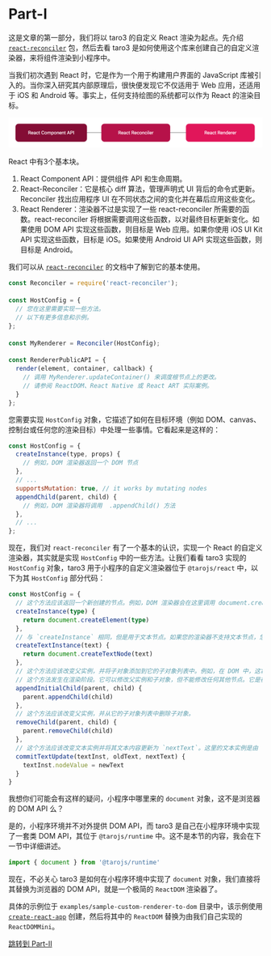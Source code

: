 # Part-I

这是文章的第一部分，我们将以 taro3 的自定义 React 渲染为起点。先介绍 [`react-reconciler`](https://github.com/facebook/react/tree/master/packages/react-reconciler) 包，然后去看 taro3 是如何使用这个库来创建自己的自定义渲染器，来将组件渲染到小程序中。

当我们初次遇到 React 时，它是作为一个用于构建用户界面的 JavaScript 库被引入的。当你深入研究其内部原理后，很快便发现它不仅适用于 Web 应用，还适用于 iOS 和 Android 等。事实上，任何支持绘图的系统都可以作为 React 的渲染目标。

![react-blocks](./images/react-blocks.png)

React 中有3个基本块。

1. React Component API：提供组件 API 和生命周期。
2. React-Reconciler：它是核心 diff 算法，管理声明式 UI 背后的命令式更新。Reconciler 找出应用程序 UI 在不同状态之间的变化并在幕后应用这些变化。
3. React Renderer：渲染器不过是实现了一些 react-reconciler 所需要的函数。react-reconciler 将根据需要调用这些函数，以对最终目标更新变化。如果使用 DOM API 实现这些函数，则目标是 Web 应用。如果你使用 iOS UI Kit API 实现这些函数，目标是 iOS。如果使用 Android UI API 实现这些函数，则目标是 Android。

我们可以从 [`react-reconciler`](https://github.com/facebook/react/tree/master/packages/react-reconciler) 的文档中了解到它的基本使用。

```javascript
const Reconciler = require('react-reconciler');

const HostConfig = {
  // 您在这里需要实现一些方法。
  // 以下有更多信息和示例。
};

const MyRenderer = Reconciler(HostConfig);

const RendererPublicAPI = {
  render(element, container, callback) {
    // 调用 MyRenderer.updateContainer() 来调度根节点上的更改。
    // 请参阅 ReactDOM、React Native 或 React ART 实际案例。
  }
};
```

您需要实现 `HostConfig` 对象，它描述了如何在目标环境（例如 DOM、canvas、控制台或任何您的渲染目标）中处理一些事情。它看起来是这样的：

```javascript
const HostConfig = {
  createInstance(type, props) {
    // 例如，DOM 渲染器返回一个 DOM 节点
  },
  // ...
  supportsMutation: true, // it works by mutating nodes
  appendChild(parent, child) {
    // 例如，DOM 渲染器将调用  .appendChild() 方法
  },
  // ...
};
```

现在，我们对 `react-reconciler` 有了一个基本的认识，实现一个 React 的自定义渲染器，其实就是实现 `HostConfig` 中的一些方法。让我们看看 taro3 实现的 `HostConfig` 对象，taro3 用于小程序的自定义渲染器位于 `@tarojs/react` 中，以下为其 `HostConfig` 部分代码：

```typescript
const HostConfig = {
  // 这个方法应该返回一个新创建的节点。例如，DOM 渲染器会在这里调用 document.createElement(type)，然后从 props 设置属性。
  createInstance(type) {
    return document.createElement(type)
  },
  // 与 `createInstance` 相同，但是用于文本节点。如果您的渲染器不支持文本节点，您可以在这里抛出异常。
  createTextInstance(text) {
    return document.createTextNode(text)
  },
  // 这个方法应该改变父实例，并将子对象添加到它的子对象列表中。例如，在 DOM 中，这将调用 `parentInstance.appendChild(child)` 方法。
  // 这个方法发生在渲染阶段。它可以修改父实例和子对象，但不能修改任何其他节点。它是在树还在构建时调用的，并没有渲染到屏幕上的实际树。
  appendInitialChild(parent, child) {
    parent.appendChild(child)
  },
  // 这个方法应该改变父实例，并从它的子对象列表中删除子对象。
  removeChild(parent, child) {
    parent.removeChild(child)
  },
  // 这个方法应该改变文本实例并将其文本内容更新为 `nextText`。这里的文本实例是由 `createTextInstance` 方法创建的节点。
  commitTextUpdate(textInst, oldText, nextText) {
    textInst.nodeValue = newText
  }
}
```

我想你们可能会有这样的疑问，小程序中哪里来的 `document` 对象，这不是浏览器的 DOM API 么？

是的，小程序环境并不对外提供 DOM API，而 taro3 是自己在小程序环境中实现了一套类 DOM API，其位于 `@tarojs/runtime` 中。这不是本节的内容，我会在下一节中详细讲述。

```typescript
import { document } from '@tarojs/runtime'
```

现在，不必关心 taro3 是如何在小程序环境中实现了 `document` 对象，我们直接将其替换为浏览器的 DOM API，就是一个极简的 `ReactDOM` 渲染器了。

具体的示例位于 `examples/sample-custom-renderer-to-dom` 目录中，该示例使用 [`create-react-app`](https://github.com/facebook/create-react-app) 创建，然后将其中的 `ReactDOM` 替换为由我们自己实现的 `ReactDOMMini`。

[跳转到 Part-II](./part-two.md)
